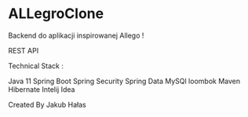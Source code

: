 # ALLegroClone

Backend do aplikacji inspirowanej Allego !

REST API

Technical Stack : 

Java 11
Spring Boot
Spring Security
Spring Data 
MySQl 
loombok
Maven
Hibernate 
Intelij Idea 

Created By Jakub Hałas 
